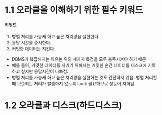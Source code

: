 # 1.1 오라클을 이해하기 위한 필수 키워드

#### 키워드
1. 병렬 처리를 가능케 하고 높은 처리량을 실현한다.
2. 응답 시간을 중시한다.
3. 커밋한 데이터는 지킨다.

- DBMS가 복잡해지는 이유는 위의 세가지 특정을 모두 충족시켜야 하기 때문
- 예를 들어, 커밋한 데이터를 지키기 위해서는 커밋한 순간 데이터를 디스크에 기록하고 싶지만 응답시간이 나빠짐.
- 병럴 처리를 가능케 하고 높은 처리량을 실현하는 것도 간단하지 않음. 병렬 처리할 때 모순되는 처리가 발생하지 않도록 Lock 필요하므로 성능이 저하됨.

# 1.2 오라클과 디스크(하드디스크)
